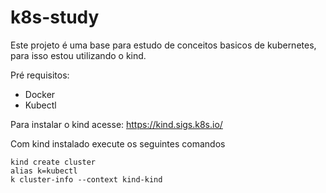 # k8s-study

Este projeto é uma base para estudo de conceitos basicos de kubernetes, para isso estou utilizando o kind.

Pré requisitos:
  - Docker 
  - Kubectl

Para instalar o kind acesse: https://kind.sigs.k8s.io/

Com kind instalado execute os seguintes comandos 

```shell 
kind create cluster
alias k=kubectl
k cluster-info --context kind-kind
```

